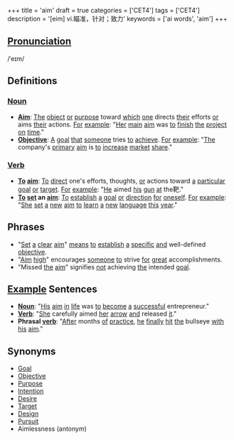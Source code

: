 +++
title = 'aim'
draft = true
categories = ['CET4']
tags = ['CET4']
description = '[eim] vi.瞄准，针对；致力'
keywords = ['ai words', 'aim']
+++

## [Pronunciation](/post/pronunciation/)
/ˈeɪm/

## Definitions
### [Noun](/post/noun/)
- **[Aim](/post/aim/)**: [The](/post/the/) [object](/post/object/) [or](/post/or/) [purpose](/post/purpose/) toward [which](/post/which/) [one](/post/one/) directs [their](/post/their/) efforts [or](/post/or/) aims [their](/post/their/) actions. [For](/post/for/) [example](/post/example/): "[Her](/post/her/) [main](/post/main/) [aim](/post/aim/) was [to](/post/to/) [finish](/post/finish/) [the](/post/the/) [project](/post/project/) [on](/post/on/) [time](/post/time/)."
- **[Objective](/post/objective/)**: [A](/post/a/) [goal](/post/goal/) [that](/post/that/) [someone](/post/someone/) tries [to](/post/to/) [achieve](/post/achieve/). [For](/post/for/) [example](/post/example/): "[The](/post/the/) company's [primary](/post/primary/) [aim](/post/aim/) is [to](/post/to/) [increase](/post/increase/) [market](/post/market/) [share](/post/share/)."

### [Verb](/post/verb/)
- **[To](/post/to/) [aim](/post/aim/)**: [To](/post/to/) [direct](/post/direct/) one's efforts, thoughts, [or](/post/or/) actions toward [a](/post/a/) [particular](/post/particular/) [goal](/post/goal/) [or](/post/or/) [target](/post/target/). [For](/post/for/) [example](/post/example/): "[He](/post/he/) aimed [his](/post/his/) [gun](/post/gun/) [at](/post/at/) the靶."
- **[To](/post/to/) [set](/post/set/) an [aim](/post/aim/)**: [To](/post/to/) [establish](/post/establish/) [a](/post/a/) [goal](/post/goal/) [or](/post/or/) [direction](/post/direction/) [for](/post/for/) [oneself](/post/oneself/). [For](/post/for/) [example](/post/example/): "[She](/post/she/) [set](/post/set/) [a](/post/a/) [new](/post/new/) [aim](/post/aim/) [to](/post/to/) [learn](/post/learn/) [a](/post/a/) [new](/post/new/) [language](/post/language/) [this](/post/this/) [year](/post/year/)."

## Phrases
- "[Set](/post/set/) [a](/post/a/) [clear](/post/clear/) [aim](/post/aim/)" [means](/post/means/) [to](/post/to/) [establish](/post/establish/) [a](/post/a/) [specific](/post/specific/) [and](/post/and/) well-defined [objective](/post/objective/).
- "[Aim](/post/aim/) [high](/post/high/)" encourages [someone](/post/someone/) [to](/post/to/) strive [for](/post/for/) [great](/post/great/) accomplishments.
- "Missed [the](/post/the/) [aim](/post/aim/)" signifies [not](/post/not/) achieving [the](/post/the/) intended [goal](/post/goal/).

## [Example](/post/example/) Sentences
- **[Noun](/post/noun/)**: "[His](/post/his/) [aim](/post/aim/) [in](/post/in/) [life](/post/life/) was [to](/post/to/) [become](/post/become/) [a](/post/a/) [successful](/post/successful/) entrepreneur."
- **[Verb](/post/verb/)**: "[She](/post/she/) carefully aimed [her](/post/her/) [arrow](/post/arrow/) [and](/post/and/) released [it](/post/it/)."
- **Phrasal [verb](/post/verb/)**: "[After](/post/after/) months [of](/post/of/) [practice](/post/practice/), [he](/post/he/) [finally](/post/finally/) [hit](/post/hit/) [the](/post/the/) bullseye [with](/post/with/) [his](/post/his/) [aim](/post/aim/)."

## Synonyms
- [Goal](/post/goal/)
- [Objective](/post/objective/)
- [Purpose](/post/purpose/)
- [Intention](/post/intention/)
- [Desire](/post/desire/)
- [Target](/post/target/)
- [Design](/post/design/)
- [Pursuit](/post/pursuit/)
- Aimlessness (antonym)
